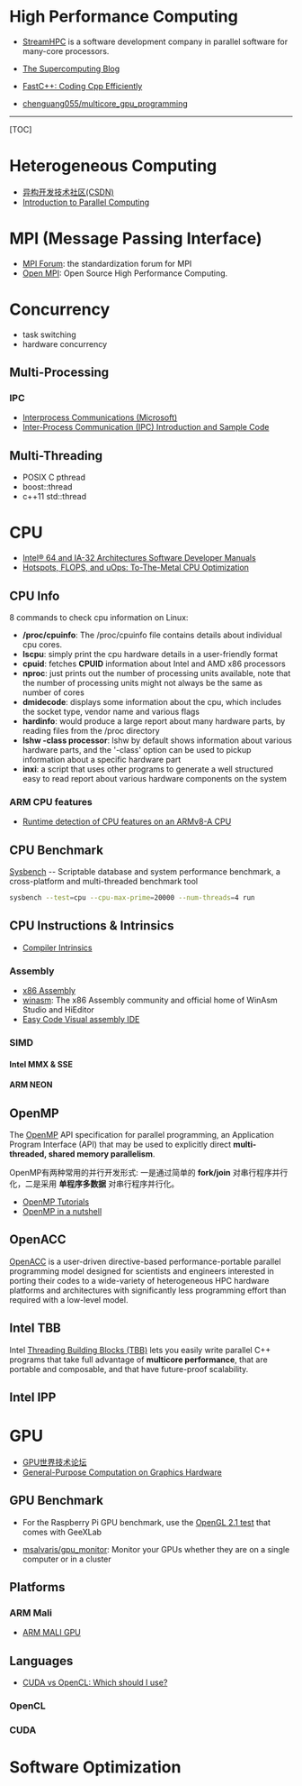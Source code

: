 # High Performance Computing

* [StreamHPC](https://streamhpc.com/) is a software development company in parallel software for many-core processors.

* [The Supercomputing Blog](http://supercomputingblog.com/)
* [FastC++: Coding Cpp Efficiently](http://fastcpp.blogspot.com/)
* [chenguang055/multicore_gpu_programming](https://github.com/chenguang055/multicore_gpu_programming)

-----

[TOC]

# Heterogeneous Computing

* [异构开发技术社区(CSDN)](http://hc.csdn.net/)
* [Introduction to Parallel Computing](https://computing.llnl.gov/tutorials/parallel_comp/)


# MPI (Message Passing Interface)
* [MPI Forum](https://www.mpi-forum.org/): the standardization forum for MPI
* [Open MPI](https://www.open-mpi.org/): Open Source High Performance Computing.


# Concurrency

* task switching
* hardware concurrency

## Multi-Processing

### IPC

* [Interprocess Communications (Microsoft)](https://docs.microsoft.com/en-us/windows/desktop/ipc/interprocess-communications)
* [Inter-Process Communication (IPC) Introduction and Sample Code](https://www.codeproject.com/articles/34073/inter-process-communication-ipc-introduction-and-s)


## Multi-Threading

* POSIX C pthread
* boost::thread
* c++11 std::thread


# CPU

* [Intel® 64 and IA-32 Architectures Software Developer Manuals](https://software.intel.com/en-us/articles/intel-sdm)
* [Hotspots, FLOPS, and uOps: To-The-Metal CPU Optimization](https://www.gdcvault.com/play/1014645/Hotspots-FLOPS-and-uOps-To)

## CPU Info

8 commands to check cpu information on Linux:  
* **/proc/cpuinfo**: The /proc/cpuinfo file contains details about individual cpu cores.
* **lscpu**: simply print the cpu hardware details in a user-friendly format
* **cpuid**: fetches **CPUID** information about Intel and AMD x86 processors
* **nproc**: just prints out the number of processing units available, note that the number of processing units might not always be the same as number of cores
* **dmidecode**: displays some information about the cpu, which includes the socket type, vendor name and various flags
* **hardinfo**: would produce a large report about many hardware parts, by reading files from the /proc directory
* **lshw -class processor**: lshw by default shows information about various hardware parts, and the '-class' option can be used to pickup information about a specific hardware part
* **inxi**: a script that uses other programs to generate a well structured easy to read report about various hardware components on the system

### ARM CPU features
* [Runtime detection of CPU features on an ARMv8-A CPU](https://community.arm.com/android-community/b/android/posts/runtime-detection-of-cpu-features-on-an-armv8-a-cpu)

## CPU Benchmark
[Sysbench](https://github.com/akopytov/sysbench) -- Scriptable database and system performance benchmark, a cross-platform and multi-threaded benchmark tool
```bash
sysbench --test=cpu --cpu-max-prime=20000 --num-threads=4 run
```

## CPU Instructions & Intrinsics

* [Compiler Intrinsics](https://docs.microsoft.com/en-us/previous-versions/visualstudio/visual-studio-2010/26td21ds(v%3dvs.100))

### Assembly
* [x86 Assembly](https://en.wikibooks.org/wiki/X86_Assembly)
* [winasm](http://www.winasm.net/): The x86 Assembly community and official home of WinAsm Studio and HiEditor
* [Easy Code Visual assembly IDE](http://www.easycode.cat/)

### SIMD
#### Intel MMX & SSE
#### ARM NEON


## OpenMP
The [OpenMP](https://www.openmp.org/) API specification for parallel programming, an Application Program Interface (API) that may be used to explicitly direct **multi-threaded, shared memory parallelism**.  

OpenMP有两种常用的并行开发形式: 一是通过简单的 **fork/join** 对串行程序并行化，二是采用 **单程序多数据** 对串行程序并行化。

* [OpenMP Tutorials](https://computing.llnl.gov/tutorials/openMP/)
* [OpenMP in a nutshell](http://www.bowdoin.edu/~ltoma/teaching/cs3225-GIS/fall16/Lectures/openmp.html)

## OpenACC

[OpenACC](https://www.openacc.org/) is a user-driven directive-based performance-portable parallel programming model designed for scientists and engineers interested in porting their codes to a wide-variety of heterogeneous HPC hardware platforms and architectures with significantly less programming effort than required with a low-level model.

## Intel TBB

Intel [Threading Building Blocks (TBB)](https://www.threadingbuildingblocks.org/) lets you easily write parallel C++ programs that take full advantage of **multicore performance**, that are portable and composable, and that have future-proof scalability.

## Intel IPP

# GPU

* [GPU世界技术论坛](http://bbs.gpuworld.cn/forum.php)
* [General-Purpose Computation on Graphics Hardware](http://gpgpu.org/)

## GPU Benchmark

* For the Raspberry Pi GPU benchmark, use the [OpenGL 2.1 test](https://www.geeks3d.com/20160215/raspberry-pi-opengl-2-1-support-tested-with-geexlab-0-9-6-0/) that comes with GeeXLab

* [msalvaris/gpu_monitor](https://github.com/msalvaris/gpu_monitor): Monitor your GPUs whether they are on a single computer or in a cluster

## Platforms

### ARM Mali
* [ARM MALI GPU](https://streamhpc.com/knowledge/sdks/arm-mali/)

## Languages

* [CUDA vs OpenCL: Which should I use?](https://wiki.tiker.net/CudaVsOpenCL)

### OpenCL
### CUDA


# Software Optimization
